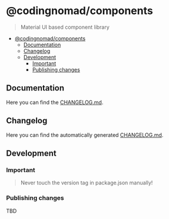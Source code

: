 # @codingnomad/components

> Material UI based component library

<!-- TOC -->

- [@codingnomad/components](#codingnomadcomponents)
  - [Documentation](#documentation)
  - [Changelog](#changelog)
  - [Development](#development)
    - [Important](#important)
    - [Publishing changes](#publishing-changes)

<!-- /TOC -->

## Documentation

Here you can find the [CHANGELOG.md](docs).

## Changelog

Here you can find the automatically generated [CHANGELOG.md](CHANGELOG.md).

## Development

### Important

> Never touch the version tag in package.json manually!

### Publishing changes

TBD
